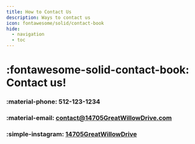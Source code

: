 ```yaml
---
title: How to Contact Us
description: Ways to contact us
icon: fontawesome/solid/contact-book
hide:
  - navigation
  - toc
---
```

# :fontawesome-solid-contact-book: Contact us!

### :material-phone: 512-123-1234
### :material-email: <a href="mailto:contact@14705GreatWillowDrive.com">contact@14705GreatWillowDrive.com</a>
### :simple-instagram: <a href="instagram.com/14705GreatWillowDrive">14705GreatWillowDrive</a>
